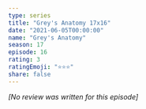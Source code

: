 ```yaml
---
type: series
title: "Grey's Anatomy 17x16"
date: "2021-06-05T00:00:00"
name: "Grey's Anatomy"
season: 17
episode: 16
rating: 3
ratingEmoji: "⭐️⭐️⭐️"
share: false
---
```


_[No review was written for this episode]_
